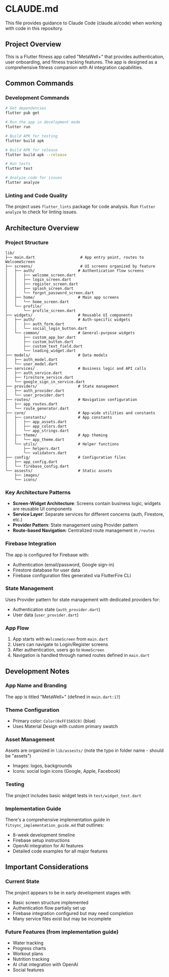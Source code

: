 # CLAUDE.md

This file provides guidance to Claude Code (claude.ai/code) when working with code in this repository.

## Project Overview

This is a Flutter fitness app called "MetaWell+" that provides authentication, user onboarding, and fitness tracking features. The app is designed as a comprehensive fitness companion with AI integration capabilities.

## Common Commands

### Development Commands
```bash
# Get dependencies
flutter pub get

# Run the app in development mode
flutter run

# Build APK for testing
flutter build apk

# Build APK for release
flutter build apk --release

# Run tests
flutter test

# Analyze code for issues
flutter analyze
```

### Linting and Code Quality
The project uses `flutter_lints` package for code analysis. Run `flutter analyze` to check for linting issues.

## Architecture Overview

### Project Structure
```
lib/
├── main.dart                    # App entry point, routes to WelcomeScreen
├── screens/                     # UI screens organized by feature
│   ├── auth/                   # Authentication flow screens
│   │   ├── welcome_screen.dart
│   │   ├── login_screen.dart
│   │   ├── register_screen.dart
│   │   ├── splash_screen.dart
│   │   └── forgot_password_screen.dart
│   ├── home/                   # Main app screens
│   │   └── home_screen.dart
│   └── profile/
│       └── profile_screen.dart
├── widgets/                    # Reusable UI components
│   ├── auth/                   # Auth-specific widgets
│   │   ├── auth_form.dart
│   │   └── social_login_button.dart
│   └── common/                 # General-purpose widgets
│       ├── custom_app_bar.dart
│       ├── custom_button.dart
│       ├── custom_text_field.dart
│       └── loading_widget.dart
├── models/                     # Data models
│   ├── auth_model.dart
│   └── user_model.dart
├── services/                   # Business logic and API calls
│   ├── auth_service.dart
│   ├── firestore_service.dart
│   └── google_sign_in_service.dart
├── providers/                  # State management
│   ├── auth_provider.dart
│   └── user_provider.dart
├── routes/                     # Navigation configuration
│   ├── app_routes.dart
│   └── route_generator.dart
├── core/                       # App-wide utilities and constants
│   ├── constants/              # App constants
│   │   ├── app_assets.dart
│   │   ├── app_colors.dart
│   │   └── app_strings.dart
│   ├── theme/                  # App theming
│   │   └── app_theme.dart
│   └── utils/                  # Helper functions
│       ├── helpers.dart
│       └── validators.dart
├── config/                     # Configuration files
│   ├── app_config.dart
│   └── firebase_config.dart
└── assests/                    # Static assets
    ├── images/
    └── icons/
```

### Key Architecture Patterns
- **Screen-Widget Architecture**: Screens contain business logic, widgets are reusable UI components
- **Service Layer**: Separate services for different concerns (auth, Firestore, etc.)
- **Provider Pattern**: State management using Provider pattern
- **Route-based Navigation**: Centralized route management in `/routes`

### Firebase Integration
The app is configured for Firebase with:
- Authentication (email/password, Google sign-in)
- Firestore database for user data
- Firebase configuration files generated via FlutterFire CLI

### State Management
Uses Provider pattern for state management with dedicated providers for:
- Authentication state (`auth_provider.dart`)
- User data (`user_provider.dart`)

### App Flow
1. App starts with `WelcomeScreen` from `main.dart`
2. Users can navigate to Login/Register screens
3. After authentication, users go to `HomeScreen`
4. Navigation is handled through named routes defined in `main.dart`

## Development Notes

### App Name and Branding
The app is titled "MetaWell+" (defined in `main.dart:17`)

### Theme Configuration
- Primary color: `Color(0xFF1565C0)` (blue)
- Uses Material Design with custom primary swatch

### Asset Management
Assets are organized in `lib/assests/` (note the typo in folder name - should be "assets")
- Images: logos, backgrounds
- Icons: social login icons (Google, Apple, Facebook)

### Testing
The project includes basic widget tests in `test/widget_test.dart`

### Implementation Guide
There's a comprehensive implementation guide in `fitsync_implementation_guide.md` that outlines:
- 8-week development timeline
- Firebase setup instructions
- OpenAI integration for AI features
- Detailed code examples for all major features

## Important Considerations

### Current State
The project appears to be in early development stages with:
- Basic screen structure implemented
- Authentication flow partially set up
- Firebase integration configured but may need completion
- Many service files exist but may be incomplete

### Future Features (from implementation guide)
- Water tracking
- Progress charts
- Workout plans
- Nutrition tracking
- AI chat integration with OpenAI
- Social features